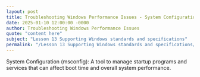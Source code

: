 ```yaml
---
layout: post
title: Troubleshooting Windows Performance Issues - System Configuration msconfig
date: 2025-01-10 12:00:00 -0000
author: Troubleshooting Windows Performance Issues
quote: "content here"
subject: "Lesson 13 Supporting Windows standards and specifications"
permalink: "/Lesson 13 Supporting Windows standards and specifications/Troubleshooting Windows Performance Issues/Troubleshooting Windows Performance Issues - System Configuration msconfig"
---
```


System Configuration (msconfig): A tool to manage startup programs and services that can affect boot time and overall system performance.
